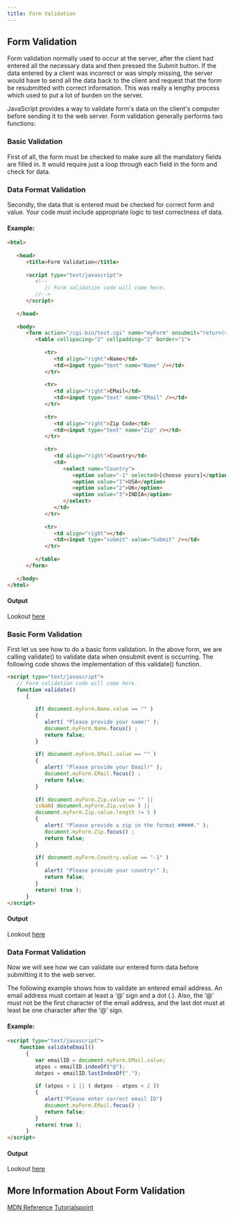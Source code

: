```yaml
---
title: Form Validation
---
```

## Form Validation
Form validation normally used to occur at the server, after the client had entered all the necessary data and then pressed the Submit button. If the data entered by a client was incorrect or was simply missing, the server would have to send all the data back to the client and request that the form be resubmitted with correct information. This was really a lengthy process which used to put a lot of burden on the server.

JavaScript provides a way to validate form's data on the client's computer before sending it to the web server. Form validation generally performs two functions:

### Basic Validation
First of all, the form must be checked to make sure all the mandatory fields are filled in. It would require just a loop through each field in the form and check for data.

### Data Format Validation
Secondly, the data that is entered must be checked for correct form and value. Your code must include appropriate logic to test correctness of data.

#### Example:

```html
<html>
   
   <head>
      <title>Form Validation</title>
      
      <script type="text/javascript">
         <!--
            // Form validation code will come here.
         //-->
      </script>
      
   </head>
   
   <body>
      <form action="/cgi-bin/test.cgi" name="myForm" onsubmit="return(validate());">
         <table cellspacing="2" cellpadding="2" border="1">
            
            <tr>
               <td align="right">Name</td>
               <td><input type="text" name="Name" /></td>
            </tr>
            
            <tr>
               <td align="right">EMail</td>
               <td><input type="text" name="EMail" /></td>
            </tr>
            
            <tr>
               <td align="right">Zip Code</td>
               <td><input type="text" name="Zip" /></td>
            </tr>
            
            <tr>
               <td align="right">Country</td>
               <td>
                  <select name="Country">
                     <option value="-1" selected>[choose yours]</option>
                     <option value="1">USA</option>
                     <option value="2">UK</option>
                     <option value="3">INDIA</option>
                  </select>
               </td>
            </tr>
            
            <tr>
               <td align="right"></td>
               <td><input type="submit" value="Submit" /></td>
            </tr>
            
         </table>
      </form>
      
   </body>
</html>
```

#### Output
Lookout [here](https://liveweave.com/LP9eOP)

### Basic Form Validation

First let us see how to do a basic form validation. In the above form, we are calling validate() to validate data when onsubmit event is occurring. The following code shows the implementation of this validate() function.

```html
<script type="text/javascript">
   // Form validation code will come here.
   function validate()
      {
      
         if( document.myForm.Name.value == "" )
         {
            alert( "Please provide your name!" );
            document.myForm.Name.focus() ;
            return false;
         }
         
         if( document.myForm.EMail.value == "" )
         {
            alert( "Please provide your Email!" );
            document.myForm.EMail.focus() ;
            return false;
         }
         
         if( document.myForm.Zip.value == "" ||
         isNaN( document.myForm.Zip.value ) ||
         document.myForm.Zip.value.length != 5 )
         {
            alert( "Please provide a zip in the format #####." );
            document.myForm.Zip.focus() ;
            return false;
         }
         
         if( document.myForm.Country.value == "-1" )
         {
            alert( "Please provide your country!" );
            return false;
         }
         return( true );
      }
</script>
```

#### Output
Lookout [here](https://liveweave.com/pCPTnP)

### Data Format Validation

Now we will see how we can validate our entered form data before submitting it to the web server.

The following example shows how to validate an entered email address. An email address must contain at least a ‘@’ sign and a dot (.). Also, the ‘@’ must not be the first character of the email address, and the last dot must at least be one character after the ‘@’ sign.

#### Example:

```html
<script type="text/javascript">
    function validateEmail()
      {
         var emailID = document.myForm.EMail.value;
         atpos = emailID.indexOf("@");
         dotpos = emailID.lastIndexOf(".");
         
         if (atpos < 1 || ( dotpos - atpos < 2 )) 
         {
            alert("Please enter correct email ID")
            document.myForm.EMail.focus() ;
            return false;
         }
         return( true );
      }
</script>
```

#### Output
Lookout [here](https://liveweave.com/nznVs6)

## More Information About Form Validation
[MDN Reference](https://developer.mozilla.org/en-US/docs/Learn/HTML/Forms/Form_validation)
[Tutorialspoint](https://www.tutorialspoint.com/javascript/javascript_form_validations.htm)
